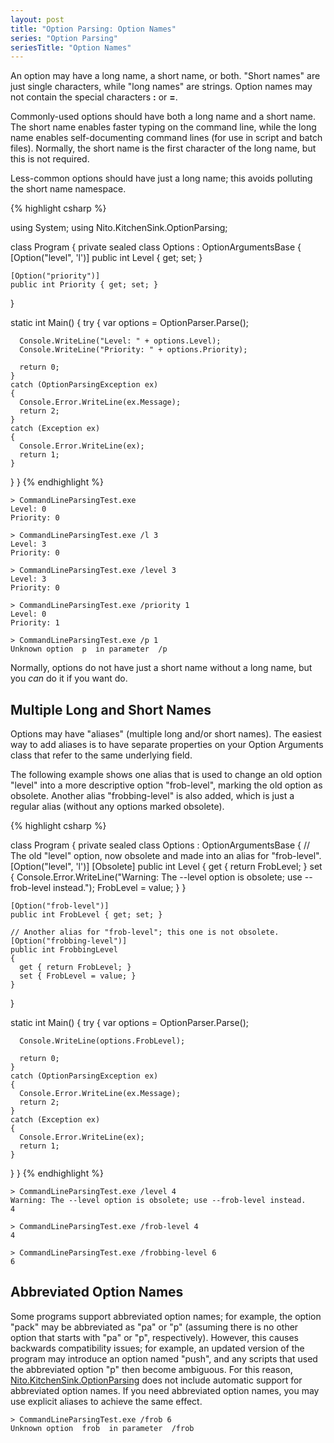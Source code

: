 ```yaml
---
layout: post
title: "Option Parsing: Option Names"
series: "Option Parsing"
seriesTitle: "Option Names"
---
```

An option may have a long name, a short name, or both. "Short names" are just single characters, while "long names" are strings. Option names may not contain the special characters **:** or **=**.

Commonly-used options should have both a long name and a short name. The short name enables faster typing on the command line, while the long name enables self-documenting command lines (for use in script and batch files). Normally, the short name is the first character of the long name, but this is not required.

Less-common options should have just a long name; this avoids polluting the short name namespace.

{% highlight csharp %}

using System;
using Nito.KitchenSink.OptionParsing;

class Program
{
  private sealed class Options : OptionArgumentsBase
  {
    [Option("level", 'l')]
    public int Level { get; set; }

    [Option("priority")]
    public int Priority { get; set; }
  }

  static int Main()
  {
    try
    {
      var options = OptionParser.Parse<Options>();
      
      Console.WriteLine("Level: " + options.Level);
      Console.WriteLine("Priority: " + options.Priority);

      return 0;
    }
    catch (OptionParsingException ex)
    {
      Console.Error.WriteLine(ex.Message);
      return 2;
    }
    catch (Exception ex)
    {
      Console.Error.WriteLine(ex);
      return 1;
    }
  }
}
{% endhighlight %}

    > CommandLineParsingTest.exe
    Level: 0
    Priority: 0
    
    > CommandLineParsingTest.exe /l 3
    Level: 3
    Priority: 0
    
    > CommandLineParsingTest.exe /level 3
    Level: 3
    Priority: 0
    
    > CommandLineParsingTest.exe /priority 1
    Level: 0
    Priority: 1
    
    > CommandLineParsingTest.exe /p 1
    Unknown option  p  in parameter  /p

Normally, options do not have just a short name without a long name, but you _can_ do it if you want do.

## Multiple Long and Short Names

Options may have "aliases" (multiple long and/or short names). The easiest way to add aliases is to have separate properties on your Option Arguments class that refer to the same underlying field.

The following example shows one alias that is used to change an old option "level" into a more descriptive option "frob-level", marking the old option as obsolete. Another alias "frobbing-level" is also added, which is just a regular alias (without any options marked obsolete).

{% highlight csharp %}

class Program
{
  private sealed class Options : OptionArgumentsBase
  {
    // The old "level" option, now obsolete and made into an alias for "frob-level".
    [Option("level", 'l')]
    [Obsolete]
    public int Level
    {
      get { return FrobLevel; }
      set
      {
        Console.Error.WriteLine("Warning: The --level option is obsolete; use --frob-level instead.");
        FrobLevel = value;
      }
    }

    [Option("frob-level")]
    public int FrobLevel { get; set; }

    // Another alias for "frob-level"; this one is not obsolete.
    [Option("frobbing-level")]
    public int FrobbingLevel
    {
      get { return FrobLevel; }
      set { FrobLevel = value; }
    }
  }

  static int Main()
  {
    try
    {
      var options = OptionParser.Parse<Options>();

      Console.WriteLine(options.FrobLevel);

      return 0;
    }
    catch (OptionParsingException ex)
    {
      Console.Error.WriteLine(ex.Message);
      return 2;
    }
    catch (Exception ex)
    {
      Console.Error.WriteLine(ex);
      return 1;
    }
  }
}
{% endhighlight %}

    > CommandLineParsingTest.exe /level 4
    Warning: The --level option is obsolete; use --frob-level instead.
    4
    
    > CommandLineParsingTest.exe /frob-level 4
    4
    
    > CommandLineParsingTest.exe /frobbing-level 6
    6

## Abbreviated Option Names

Some programs support abbreviated option names; for example, the option "pack" may be abbreviated as "pa" or "p" (assuming there is no other option that starts with "pa" or "p", respectively). However, this causes backwards compatibility issues; for example, an updated version of the program may introduce an option named "push", and any scripts that used the abbreviated option "p" then become ambiguous. For this reason, [Nito.KitchenSink.OptionParsing](http://www.nuget.org/List/Packages/Nito.KitchenSink.OptionParsing) does not include automatic support for abbreviated option names. If you need abbreviated option names, you may use explicit aliases to achieve the same effect.

    > CommandLineParsingTest.exe /frob 6
    Unknown option  frob  in parameter  /frob
